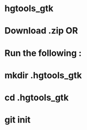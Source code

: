 # hgtools_gtk

# Download .zip OR

# Run the following :
#   mkdir .hgtools_gtk
#   cd .hgtools_gtk
#   git init
#   
